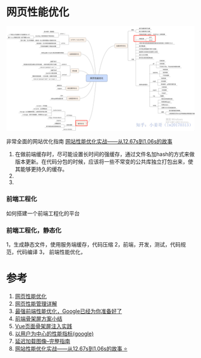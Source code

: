 # 网页性能优化
![img](./assets/load01.png)

非常全面的网站优化指南
[网站性能优化实战——从12.67s到1.06s的故事](https://juejin.im/post/5b6fa8c86fb9a0099910ac91)

1. 在做前端缓存时，尽可能设置长时间的强缓存，通过文件名加hash的方式来做版本更新。在代码分包的时候，应该将一些不常变的公共库独立打包出来，使其能够更持久的缓存。
2. 
3. 


### 前端工程化
如何搭建一个前端工程化的平台

### 前端工程化，静态化
1，生成静态文件，使用服务端缓存，代码压缩
2，前端，开发，测试，代码规范，代码编译
3， 前端性能优化，

# 参考
1. [网页性能优化](https://zhuanlan.zhihu.com/p/36030862)
2. [网页性能管理详解](http://www.ruanyifeng.com/blog/2015/09/web-page-performance-in-depth.html)
3. [最强前端性能优化，Google已经为你准备好了](https://zhuanlan.zhihu.com/p/67134654)
4. [前端骨架屏方案小结](https://segmentfault.com/a/1190000016689372)
5. [Vue页面骨架屏注入实践](https://segmentfault.com/a/1190000014832185)
6. [以用户为中心的性能指标(google)](https://developers.google.com/web/fundamentals/performance/user-centric-performance-metrics)
7. [延迟加载图像–完整指南](https://imagekit.io/blog/lazy-loading-images-complete-guide/)
8. [网站性能优化实战——从12.67s到1.06s的故事 :star:](https://juejin.im/post/5b6fa8c86fb9a0099910ac91)

